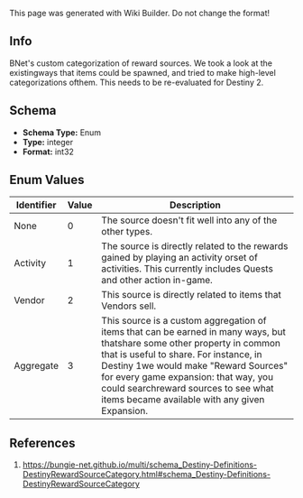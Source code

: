 <span class="wiki-builder">This page was generated with Wiki Builder. Do not change the format!</span>

## Info
BNet's custom categorization of reward sources.  We took a look at the existingways that items could be spawned, and tried to make high-level categorizations ofthem.  This needs to be re-evaluated for Destiny 2.

## Schema
* **Schema Type:** Enum
* **Type:** integer
* **Format:** int32

## Enum Values
Identifier | Value | Description
---------- | ----- | -----------
None | 0 | The source doesn't fit well into any of the other types.
Activity | 1 | The source is directly related to the rewards gained by playing an activity orset of activities.  This currently includes Quests and other action in-game.
Vendor | 2 | This source is directly related to items that Vendors sell.
Aggregate | 3 | This source is a custom aggregation of items that can be earned in many ways, but thatshare some other property in common that is useful to share.  For instance, in Destiny 1we would make &quot;Reward Sources&quot; for every game expansion: that way, you could searchreward sources to see what items became available with any given Expansion.

## References
1. https://bungie-net.github.io/multi/schema_Destiny-Definitions-DestinyRewardSourceCategory.html#schema_Destiny-Definitions-DestinyRewardSourceCategory
